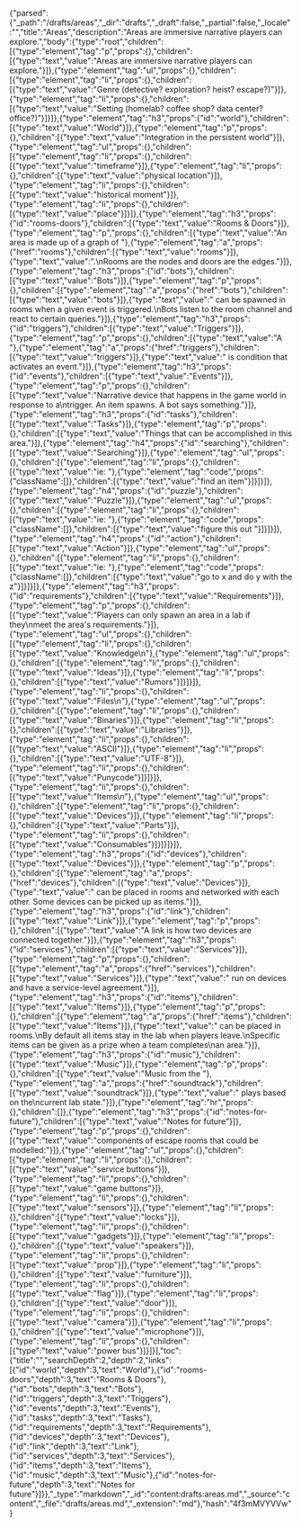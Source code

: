 {"parsed":{"_path":"/drafts/areas","_dir":"drafts","_draft":false,"_partial":false,"_locale":"","title":"Areas","description":"Areas are immersive narrative players can explore.","body":{"type":"root","children":[{"type":"element","tag":"p","props":{},"children":[{"type":"text","value":"Areas are immersive narrative players can explore."}]},{"type":"element","tag":"ul","props":{},"children":[{"type":"element","tag":"li","props":{},"children":[{"type":"text","value":"Genre (detective? exploration? heist? escape?)"}]},{"type":"element","tag":"li","props":{},"children":[{"type":"text","value":"Setting (homelab? coffee shop? data center? office?)"}]}]},{"type":"element","tag":"h3","props":{"id":"world"},"children":[{"type":"text","value":"World"}]},{"type":"element","tag":"p","props":{},"children":[{"type":"text","value":"Integration in the persistent world"}]},{"type":"element","tag":"ul","props":{},"children":[{"type":"element","tag":"li","props":{},"children":[{"type":"text","value":"timeframe"}]},{"type":"element","tag":"li","props":{},"children":[{"type":"text","value":"physical location"}]},{"type":"element","tag":"li","props":{},"children":[{"type":"text","value":"historical moment"}]},{"type":"element","tag":"li","props":{},"children":[{"type":"text","value":"place"}]}]},{"type":"element","tag":"h3","props":{"id":"rooms-doors"},"children":[{"type":"text","value":"Rooms & Doors"}]},{"type":"element","tag":"p","props":{},"children":[{"type":"text","value":"An area is made up of a graph of "},{"type":"element","tag":"a","props":{"href":"rooms"},"children":[{"type":"text","value":"rooms"}]},{"type":"text","value":".\nRooms are the nodes and doors are the edges."}]},{"type":"element","tag":"h3","props":{"id":"bots"},"children":[{"type":"text","value":"Bots"}]},{"type":"element","tag":"p","props":{},"children":[{"type":"element","tag":"a","props":{"href":"bots"},"children":[{"type":"text","value":"bots"}]},{"type":"text","value":" can be spawned in rooms when a given event is triggered.\nBots listen to the room channel and react to certain queries."}]},{"type":"element","tag":"h3","props":{"id":"triggers"},"children":[{"type":"text","value":"Triggers"}]},{"type":"element","tag":"p","props":{},"children":[{"type":"text","value":"A "},{"type":"element","tag":"a","props":{"href":"triggers"},"children":[{"type":"text","value":"triggers"}]},{"type":"text","value":" is condition that activates an event."}]},{"type":"element","tag":"h3","props":{"id":"events"},"children":[{"type":"text","value":"Events"}]},{"type":"element","tag":"p","props":{},"children":[{"type":"text","value":"Narrative device that happens in the game world in response to a\ntrigger. An item spawns. A bot says something."}]},{"type":"element","tag":"h3","props":{"id":"tasks"},"children":[{"type":"text","value":"Tasks"}]},{"type":"element","tag":"p","props":{},"children":[{"type":"text","value":"Things that can be accomplished in this area."}]},{"type":"element","tag":"h4","props":{"id":"searching"},"children":[{"type":"text","value":"Searching"}]},{"type":"element","tag":"ul","props":{},"children":[{"type":"element","tag":"li","props":{},"children":[{"type":"text","value":"ie: "},{"type":"element","tag":"code","props":{"className":[]},"children":[{"type":"text","value":"find an item"}]}]}]},{"type":"element","tag":"h4","props":{"id":"puzzle"},"children":[{"type":"text","value":"Puzzle"}]},{"type":"element","tag":"ul","props":{},"children":[{"type":"element","tag":"li","props":{},"children":[{"type":"text","value":"ie: "},{"type":"element","tag":"code","props":{"className":[]},"children":[{"type":"text","value":"figure this out "}]}]}]},{"type":"element","tag":"h4","props":{"id":"action"},"children":[{"type":"text","value":"Action"}]},{"type":"element","tag":"ul","props":{},"children":[{"type":"element","tag":"li","props":{},"children":[{"type":"text","value":"ie: "},{"type":"element","tag":"code","props":{"className":[]},"children":[{"type":"text","value":"go to x and do y with the z"}]}]}]},{"type":"element","tag":"h3","props":{"id":"requirements"},"children":[{"type":"text","value":"Requirements"}]},{"type":"element","tag":"p","props":{},"children":[{"type":"text","value":"Players can only spawn an area in a lab if they\nmeet the area's requirements."}]},{"type":"element","tag":"ul","props":{},"children":[{"type":"element","tag":"li","props":{},"children":[{"type":"text","value":"Knowledge\n"},{"type":"element","tag":"ul","props":{},"children":[{"type":"element","tag":"li","props":{},"children":[{"type":"text","value":"Ideas"}]},{"type":"element","tag":"li","props":{},"children":[{"type":"text","value":"Rumors"}]}]}]},{"type":"element","tag":"li","props":{},"children":[{"type":"text","value":"Files\n"},{"type":"element","tag":"ul","props":{},"children":[{"type":"element","tag":"li","props":{},"children":[{"type":"text","value":"Binaries"}]},{"type":"element","tag":"li","props":{},"children":[{"type":"text","value":"Libraries"}]},{"type":"element","tag":"li","props":{},"children":[{"type":"text","value":"ASCII"}]},{"type":"element","tag":"li","props":{},"children":[{"type":"text","value":"UTF-8"}]},{"type":"element","tag":"li","props":{},"children":[{"type":"text","value":"Punycode"}]}]}]},{"type":"element","tag":"li","props":{},"children":[{"type":"text","value":"Items\n"},{"type":"element","tag":"ul","props":{},"children":[{"type":"element","tag":"li","props":{},"children":[{"type":"text","value":"Devices"}]},{"type":"element","tag":"li","props":{},"children":[{"type":"text","value":"Parts"}]},{"type":"element","tag":"li","props":{},"children":[{"type":"text","value":"Consumables"}]}]}]}]},{"type":"element","tag":"h3","props":{"id":"devices"},"children":[{"type":"text","value":"Devices"}]},{"type":"element","tag":"p","props":{},"children":[{"type":"element","tag":"a","props":{"href":"devices"},"children":[{"type":"text","value":"Devices"}]},{"type":"text","value":" can be placed in rooms and networked with each other. Some devices can be picked up as items."}]},{"type":"element","tag":"h3","props":{"id":"link"},"children":[{"type":"text","value":"Link"}]},{"type":"element","tag":"p","props":{},"children":[{"type":"text","value":"A link is how two devices are connected together."}]},{"type":"element","tag":"h3","props":{"id":"services"},"children":[{"type":"text","value":"Services"}]},{"type":"element","tag":"p","props":{},"children":[{"type":"element","tag":"a","props":{"href":"services"},"children":[{"type":"text","value":"Services"}]},{"type":"text","value":" run on devices and have a service-level agreement."}]},{"type":"element","tag":"h3","props":{"id":"items"},"children":[{"type":"text","value":"Items"}]},{"type":"element","tag":"p","props":{},"children":[{"type":"element","tag":"a","props":{"href":"items"},"children":[{"type":"text","value":"Items"}]},{"type":"text","value":" can be placed in rooms.\nBy default all items stay in the lab when players leave.\nSpecific items can be given as a prize when a team completes\nan area."}]},{"type":"element","tag":"h3","props":{"id":"music"},"children":[{"type":"text","value":"Music"}]},{"type":"element","tag":"p","props":{},"children":[{"type":"text","value":"Music from the "},{"type":"element","tag":"a","props":{"href":"soundtrack"},"children":[{"type":"text","value":"soundtrack"}]},{"type":"text","value":" plays based on the\ncurrent lab state."}]},{"type":"element","tag":"hr","props":{},"children":[]},{"type":"element","tag":"h3","props":{"id":"notes-for-future"},"children":[{"type":"text","value":"Notes for future"}]},{"type":"element","tag":"p","props":{},"children":[{"type":"text","value":"components of escape rooms that could be modelled:"}]},{"type":"element","tag":"ul","props":{},"children":[{"type":"element","tag":"li","props":{},"children":[{"type":"text","value":"service buttons"}]},{"type":"element","tag":"li","props":{},"children":[{"type":"text","value":"game buttons"}]},{"type":"element","tag":"li","props":{},"children":[{"type":"text","value":"sensors"}]},{"type":"element","tag":"li","props":{},"children":[{"type":"text","value":"locks"}]},{"type":"element","tag":"li","props":{},"children":[{"type":"text","value":"gadgets"}]},{"type":"element","tag":"li","props":{},"children":[{"type":"text","value":"speakers"}]},{"type":"element","tag":"li","props":{},"children":[{"type":"text","value":"prop"}]},{"type":"element","tag":"li","props":{},"children":[{"type":"text","value":"furniture"}]},{"type":"element","tag":"li","props":{},"children":[{"type":"text","value":"flag"}]},{"type":"element","tag":"li","props":{},"children":[{"type":"text","value":"door"}]},{"type":"element","tag":"li","props":{},"children":[{"type":"text","value":"camera"}]},{"type":"element","tag":"li","props":{},"children":[{"type":"text","value":"microphone"}]},{"type":"element","tag":"li","props":{},"children":[{"type":"text","value":"power bus"}]}]}],"toc":{"title":"","searchDepth":2,"depth":2,"links":[{"id":"world","depth":3,"text":"World"},{"id":"rooms-doors","depth":3,"text":"Rooms & Doors"},{"id":"bots","depth":3,"text":"Bots"},{"id":"triggers","depth":3,"text":"Triggers"},{"id":"events","depth":3,"text":"Events"},{"id":"tasks","depth":3,"text":"Tasks"},{"id":"requirements","depth":3,"text":"Requirements"},{"id":"devices","depth":3,"text":"Devices"},{"id":"link","depth":3,"text":"Link"},{"id":"services","depth":3,"text":"Services"},{"id":"items","depth":3,"text":"Items"},{"id":"music","depth":3,"text":"Music"},{"id":"notes-for-future","depth":3,"text":"Notes for future"}]}},"_type":"markdown","_id":"content:drafts:areas.md","_source":"content","_file":"drafts/areas.md","_extension":"md"},"hash":"4f3mMVYVVw"}